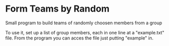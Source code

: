 # Form Teams by Random
Small program to build teams of randomly choosen members from a group

To use it, set up a list of group members, each in one line at a "example.txt" file. 
From the program you can acces the file just putting "example" in.
